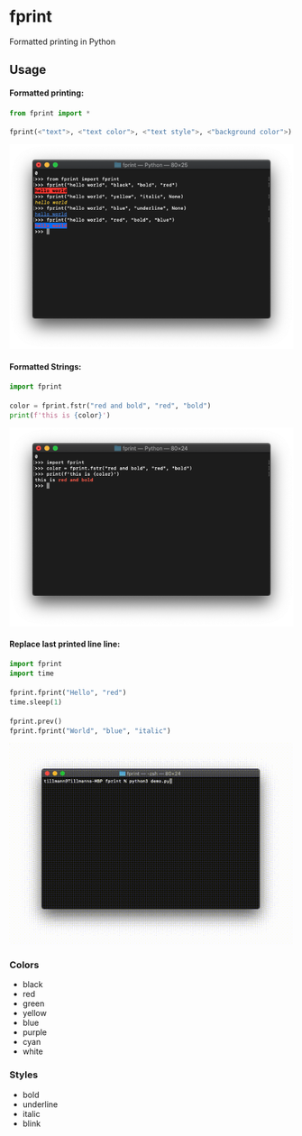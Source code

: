 # fprint
Formatted printing in Python


## Usage

#### Formatted printing:
```python
from fprint import *

fprint(<"text">, <"text color">, <"text style">, <"background color">)
```

<p align="center">
  <img src="./media/fprint.png">
</p>

#### Formatted Strings:
```python
import fprint

color = fprint.fstr("red and bold", "red", "bold")
print(f'this is {color}')
```
<p align="center">
  <img src="./media/fstr.png">
</p>

#### Replace last printed line line:
```python
import fprint
import time

fprint.fprint("Hello", "red")
time.sleep(1)

fprint.prev()
fprint.fprint("World", "blue", "italic")
```
<p align="center">
  <img src="./media/prev.gif">
</p>

### Colors

- black
- red
- green
- yellow
- blue
- purple
- cyan
- white

### Styles

- bold
- underline
- italic
- blink

